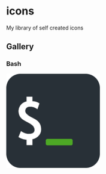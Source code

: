 # icons
My library of self created icons

## Gallery

### Bash

<img src="https://raw.githubusercontent.com/Perseus333/icons/main/bash/bash.png" width="250" height="250">
